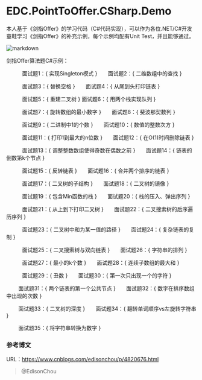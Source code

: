 # EDC.PointToOffer.CSharp.Demo
本人基于《剑指Offer》的学习代码（C#代码实现），可以作为各位.NET/C#开发童鞋学习《剑指Offer》的补充示例，每个示例均配有Unit Test，并且能够通过。

![markdown](https://img3.doubanio.com/view/subject/l/public/s7038106.jpg)

剑指Offer算法题C#示例：

　　　面试题1：{ 实现Singleton模式 }　　面试题2：{ 二维数组中的查找 }　　

　　　面试题3：{ 替换空格 }　　面试题4：{ 从尾到头打印链表 }

　　　面试题5：{ 重建二叉树 }   面试题6：{ 用两个栈实现队列 }

　　　面试题7：{ 旋转数组的最小数字 }　　面试题8：{ 斐波那契数列 }

　　　面试题9：{ 二进制中1的个数 }　　面试题10：{ 数值的整数次方 }

　　　面试题11：{ 打印1到最大的n位数 }　　面试题12：{ 在O(1)时间删除链表 }

　　　面试题13：{ 调整整数数组使得奇数在偶数之前 }　　面试题14：{ 链表的倒数第k个节点 }

　　　面试题15：{ 反转链表 }　　面试题16：{ 合并两个排序的链表 }

　　　面试题17：{ 二叉树的子结构 }　　面试题18：{ 二叉树的镜像 }

　　　面试题19：{ 包含Min函数的栈 }　　面试题20：{ 栈的压入、弹出序列 }

　　　面试题21：{ 从上到下打印二叉树 }　　面试题22：{ 二叉搜索树的后序遍历序列 }

　　　面试题23：{ 二叉树中和为某一值的路径 }　　面试题24：{ 复杂链表的复制 }

　　　面试题25：{ 二叉搜索树与双向链表 }　　面试题26：{ 字符串的排列 }

　　　面试题27：{ 最小的k个数 }　　面试题28：{ 连续子数组的最大和 }　　　

　　　面试题29：{ 丑数 }　　面试题30：{ 第一次只出现一个的字符 }

　　  面试题31：{ 两个链表的第一个公共节点 }　　面试题32：{ 数字在排序数组中出现的次数 }

　　  面试题33：{ 二叉树的深度 }　　面试题34：{ 翻转单词顺序vs左旋转字符串 }

　　  面试题35：{ 将字符串转换为数字 }

### 参考博文

URL：<https://www.cnblogs.com/edisonchou/p/4820676.html>

> @EdisonChou
